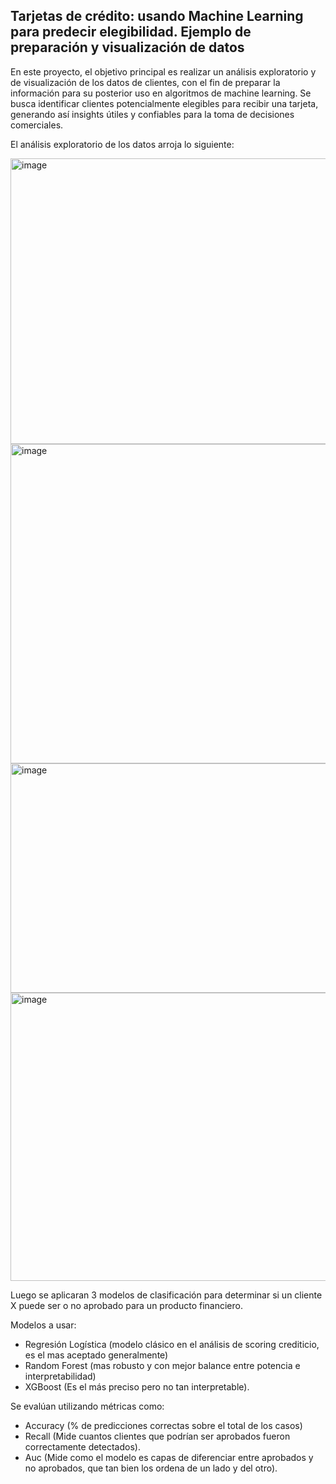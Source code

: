 
Tarjetas de crédito: usando Machine Learning para predecir elegibilidad. Ejemplo de preparación y visualización de datos
---

En este proyecto, el objetivo principal es realizar un análisis exploratorio y de visualización de los datos de clientes, con el fin de preparar la información para su posterior uso en algoritmos de machine learning. Se busca identificar clientes potencialmente elegibles para recibir una tarjeta, generando así insights útiles y confiables para la toma de decisiones comerciales.

El análisis exploratorio de los datos arroja lo siguiente:

<img width="585" height="457" alt="image" src="https://github.com/user-attachments/assets/4d795a11-d84b-4c03-b20d-7a7b8d5873e4" />

<img width="1254" height="511" alt="image" src="https://github.com/user-attachments/assets/675e47ad-c1d3-4019-ab68-990660df1050" />

<img width="1233" height="367" alt="image" src="https://github.com/user-attachments/assets/0605d675-e9ba-4f79-9ce6-be387501f6e6" />

<img width="578" height="461" alt="image" src="https://github.com/user-attachments/assets/ce8ba461-0f02-493e-b2dc-bf8dbae74b63" />

Luego se aplicaran 3 modelos de clasificación para determinar si un cliente X puede ser o no aprobado para un producto financiero.

Modelos a usar:

- Regresión Logística (modelo clásico en el análisis de scoring crediticio, es el mas aceptado generalmente)
- Random Forest (mas robusto y con mejor balance entre potencia e interpretabilidad)
- XGBoost (Es el más preciso pero no tan interpretable).
  
Se evalúan utilizando métricas como:
- Accuracy (% de predicciones correctas sobre el total de los casos)
- Recall (Mide cuantos clientes que podrían ser aprobados fueron correctamente detectados).
- Auc (Mide como el modelo es capas de diferenciar entre aprobados y no aprobados, que tan bien los ordena de un lado y del otro).
